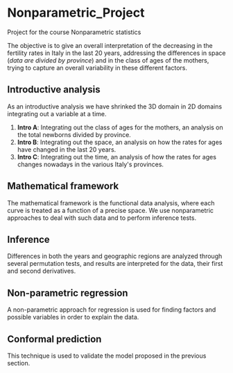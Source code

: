 # Nonparametric_Project
Project for the course Nonparametric statistics

The objective is to give an overall interpretation of the decreasing in the fertility rates in Italy in the last 20 years, addressing the differences in space (*data are divided by province*) and in the class of ages of the mothers, trying to capture an overall variability in these different factors.

## Introductive analysis
As an introductive analysis we have shrinked the 3D domain in 2D domains integrating out a variable at a time.
1. **Intro A**: Integrating out the class of ages for the mothers, an analysis on the total newborns divided by province.
2. **Intro B**: Integrating out the space, an analysis on how the rates for ages have changed in the last 20 years.
3. **Intro C**: Integrating out the time, an analysis of how the rates for ages changes nowadays in the various Italy's provinces.

## Mathematical framework
The mathematical framework is the functional data analysis, where each curve is treated as a function of a precise space. We use nonparametric approaches to deal with such data and to perform inference tests.

## Inference
Differences in both the years and geographic regions are analyzed through several permutation tests, and results are interpreted for the data, their first and second derivatives.

## Non-parametric regression
A non-parametric approach for regression is used for finding factors and possible variables in order to explain the data.

## Conformal prediction
This technique is used to validate the model proposed in the previous section.
